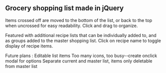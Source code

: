 ## Grocery shopping list made in jQuery

[Live Demo here]: https://recipe-shopper.netlify.com/ 

Items crossed off are moved to the bottom of the list, or back to the top when uncrossed for easy readability. Click and drag to organize.

Featured with additional recipe lists that can be individually added to, and as groups added to the master shopping list. Click on recipe name to toggle display of recipe items. 

Future plans : 
Editable list items
Too many icons, too busy--create onclick modal for options
Separate current and master list, items only deletable from master list
